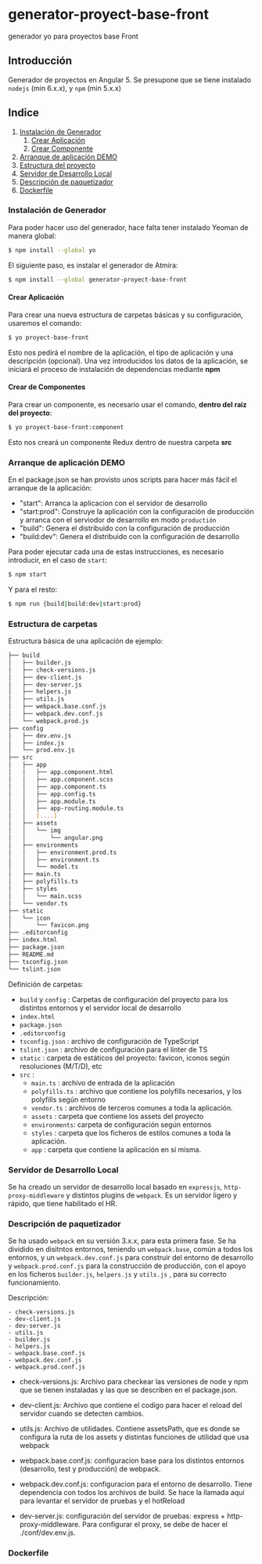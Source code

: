 # generator-proyect-base-front
generador yo para proyectos base Front

## Introducción

Generador de proyectos en Angular 5. Se presupone que se tiene instalado `nodejs` (min 6.x.x), y `npm` (min 5.x.x)

## Indice


1.  [Instalación de Generador](#install)
    1.  [Crear Aplicación](#app)
    2.  [Crear Componente](#component)
2.  [Arranque de aplicación DEMO](#demo)
3.  [Estructura del proyecto](#structure)
4.  [Servidor de Desarrollo Local](#local)
5.  [Descripción de paquetizador](#package)
6.  [Dockerfile](#docker)

### <a id="install"></a> Instalación de Generador

Para poder hacer uso del generador, hace falta tener instalado Yeoman de manera global:

```sh
$ npm install --global yo
```

El siguiente paso, es instalar el generador de Atmira:

```sh
$ npm install --global generator-proyect-base-front
```

#### Crear Aplicación <a id="app"></a>

Para crear una nueva estructura de carpetas básicas y su configuración, usaremos el comando:

```sh
$ yo proyect-base-front
```

Esto nos pedirá el nombre de la aplicación, el tipo de aplicación y una descripción (opcional). Una vez introducidos los datos de la aplicación, se iniciará el proceso de instalación de dependencias mediante **npm**

#### Crear de Componentes <a id="component"></a>

Para crear un componente, es necesario usar el comando, **dentro del raiz del proyecto**:

```sh
$ yo proyect-base-front:component
```

Esto nos creará un componente Redux dentro de nuestra carpeta **src**

### Arranque de aplicación DEMO <a id="demo"></a>

En el package.json se han provisto unos scripts para hacer más fácil el arranque de la aplicación:

* "start": Arranca la aplicacion con el servidor de desarrollo
* "start:prod": Construye la aplicación con la configuración de producción y arranca con el serviodor de desarrollo en modo `productión`
* "build": Genera el distribuido con la configuración de producción
* "build:dev": Genera el distribuido con la configuración de desarrollo

Para poder ejecutar cada una de estas instrucciones, es necesario introducir, en el caso de `start`:

```sh
$ npm start
```
Y para el resto:
```sh
$ npm run {build|build:dev|start:prod}
```
### Estructura de carpetas <a id="structure"></a>

Estructura básica de una aplicación de ejemplo:

```sh
├── build
│   ├── builder.js
│   ├── check-versions.js
│   ├── dev-client.js
│   ├── dev-server.js
│   ├── helpers.js
│   ├── utils.js
│   ├── webpack.base.conf.js
│   ├── webpack.dev.conf.js
│   └── webpack.prod.js
├── config
│   ├── dev.env.js
│   ├── index.js
│   └── prod.env.js
├── src
│   ├── app
│   │   ├── app.component.html
│   │   ├── app.component.scss
│   │   ├── app.component.ts
│   │   ├── app.config.ts
│   │   ├── app.module.ts
│   │   ├── app-routing.module.ts
│   │   [....]
│   ├── assets
│   │   └── img
│   │       └── angular.png
│   ├── environments
│   │   ├── environment.prod.ts
│   │   ├── environment.ts
│   │   └── model.ts
│   ├── main.ts
│   ├── polyfills.ts
│   ├── styles
│   │   └── main.scss
│   └── vendor.ts
├── static
│   └── icon
│       └── favicon.png
├── .editorconfig
├── index.html
├── package.json
├── README.md
├── tsconfig.json
└── tslint.json
```

Definición de carpetas:

* `build` y `config` : Carpetas de configuración del proyecto para los distintos entornos y el servidor local de desarrollo
* `index.html`
* `package.json`
* `.editorconfig`
* `tsconfig.json` : archivo de configuración de TypeScript
* `tslint.json` : archivo de configuración para el linter de TS
* `static` : carpeta de estáticos del proyecto: favicon, iconos según resoluciones (M/T/D), etc
* `src` :
  * `main.ts` : archivo de entrada de la aplicación
  * `polyfills.ts` : archivo que contiene los polyfills necesarios, y los polyfills según entorno
  * `vendor.ts` : archivos de terceros comunes a toda la aplicación.
  * `assets` : carpeta que contiene los assets del proyecto
  * `environments`: carpeta de configuración según entornos
  * `styles` : carpeta que los ficheros de estilos comunes a toda la aplicación.
  * `app` : carpeta que contiene la aplicación en sí misma.

###  Servidor de Desarrollo Local <a id="local"></a>

Se ha creado un servidor de desarrollo local basado en `expressjs`, `http-proxy-middleware` y distintos plugins de `webpack`. Es un servidor ligero y rápido, que tiene habilitado el HR.

### Descripción de paquetizador <a id="package"></a>

Se ha usado `webpack` en su versión 3.x.x, para esta primera fase. Se ha dividido en disitntos entornos, teniendo un `webpack.base`, común a todos los entornos, y un `webpack.dev.conf.js` para construir del entorno de desarrollo y `webpack.prod.conf.js` para la construcción de producción, con el apoyo en los ficheros `builder.js`, `helpers.js` y `utils.js` , para su correcto funcionamiento.

Descripción:

    - check-versions.js
    - dev-client.js
    - dev-server.js
    - utils.js
    - builder.js
    - helpers.js
    - webpack.base.conf.js
    - webpack.dev.conf.js
    - webpack.prod.conf.js

+ check-versions.js: Archivo para checkear las versiones de node y npm que se tienen instaladas y las que se describen en el package.json.

+ dev-client.js: Archivo que contiene el codigo para hacer el reload del servidor cuando se detecten cambios.

+ utils.js: Archivo de utilidades. Contiene assetsPath, que es donde se configura la ruta de los assets y distintas funciones de utilidad que usa webpack

+ webpack.base.conf.js: configuracion base para los distintos entornos (desarrollo, test y producción) de webpack.

+ webpack.dev.conf.js: configuracion para el entorno de desarrollo. Tiene dependencia con todos los archivos de build. Se hace la llamada aquí para levantar el servidor de pruebas y el hotReload

+ dev-server.js: configuración del servidor de pruebas: express + http-proxy-middleware. Para configurar el proxy, se debe de hacer el ./conf/dev.env.js.


### Dockerfile <a id="docker"></a> 
